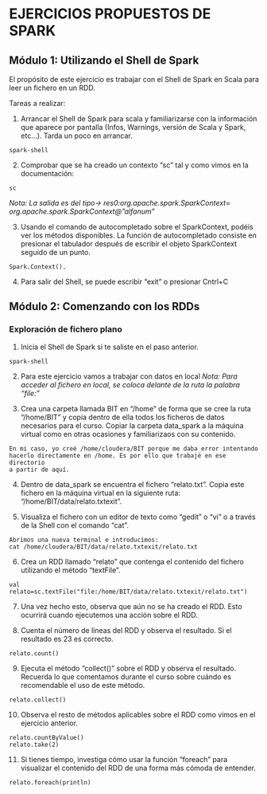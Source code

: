 # EJERCICIOS PROPUESTOS DE SPARK
## Módulo 1: Utilizando el Shell de Spark

El propósito de este ejercicio es trabajar con el Shell de Spark en Scala para leer un fichero en 
un RDD.

Tareas a realizar:

1. Arrancar el Shell de Spark para scala y familiarizarse con la información que aparece por 
pantalla (Infos, Warnings, versión de Scala y Spark, etc…). Tarda un poco en arrancar.
```
spark-shell
```
2. Comprobar que se ha creado un contexto “sc” tal y como vimos en la documentación:
```
sc
```
*Nota: La salida es del tipo-> res0:org.apache.spark.SparkContext= org.apache.spark.SparkContext@”alfanum”*

3. Usando el comando de autocompletado sobre el SparkContext, podéis ver los métodos 
disponibles. La función de autocompletado consiste en presionar el tabulador después 
de escribir el objeto SparkContext seguido de un punto.
```
Spark.Context().
```
4. Para salir del Shell, se puede escribir “exit” o presionar Cntrl+C

## Módulo 2: Comenzando con los RDDs
### Exploración de fichero plano

1. Inicia el Shell de Spark si te saliste en el paso anterior.
```
spark-shell
```

2. Para este ejercicio vamos a trabajar con datos en local
*Nota: Para acceder al fichero en local, se coloca delante de la ruta la palabra “file:”*

3. Crea una carpeta llamada BIT en “/home” de forma que se cree la ruta “/home/BIT” y 
copia dentro de ella todos los ficheros de datos necesarios para el curso. Copiar la carpeta data_spark a la máquina virtual como en otras ocasiones y 
familiarizaos con su contenido.
```
En mi caso, yo creé /home/cloudera/BIT porque me daba error intentando hacerlo directamente en /home. Es por ello que trabajé en ese directorio
a partir de aquí.
```
4. Dentro de data_spark se encuentra el fichero “relato.txt”. Copia este fichero en la 
máquina virtual en la siguiente ruta: “/home/BIT/data/relato.txtexit”.

5. Visualiza el fichero con un editor de texto como “gedit” o “vi” o a través de la Shell con 
el comando “cat”.
```
Abrimos una nueva terminal e introducimos:
cat /home/cloudera/BIT/data/relato.txtexit/relato.txt
```
6. Crea un RDD llamado “relato” que contenga el contenido del fichero utilizando el 
método “textFile”.
```
val relato=sc.textFile("file:/home/BIT/data/relato.txtexit/relato.txt")
```

7. Una vez hecho esto, observa que aún no se ha creado el RDD. Esto ocurrirá cuando 
ejecutemos una acción sobre el RDD.

8. Cuenta el número de líneas del RDD y observa el resultado. Si el resultado es 23 es 
correcto.
```
relato.count()
```
9. Ejecuta el método “collect()” sobre el RDD y observa el resultado. Recuerda lo que 
comentamos durante el curso sobre cuándo es recomendable el uso de este método.
```
relato.collect()
```

10. Observa el resto de métodos aplicables sobre el RDD como vimos en el ejercicio anterior.
```
relato.countByValue()
relato.take(2)
```

11. Si tienes tiempo, investiga cómo usar la función “foreach” para visualizar el contenido 
del RDD de una forma más cómoda de entender.
```
relato.foreach(println)
```




